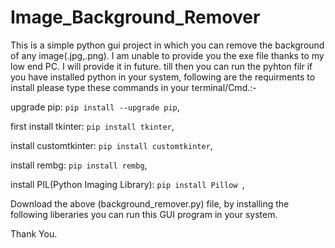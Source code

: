 # Image_Background_Remover
This is a simple python gui project in which you can remove the background of any image(.jpg,.png).
I am unable to provide you the exe file thanks to my low end PC. I will provide it in future.
till then you can run the pyhton filr if you have installed python in your system, following are the requirments to install
please type these commands in your terminal/Cmd.:-

upgrade pip: ```pip install --upgrade pip```,

first install tkinter: ```pip install tkinter```,

install customtkinter: ```pip install customtkinter```,

install rembg: ```pip install rembg```,

install PIL(Python Imaging Library): ```pip install Pillow ```,

Download the above (background_remover.py) file, by installing the following liberaries you can run this GUI program in your system.

Thank You.

